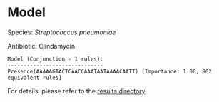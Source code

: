 
# Model

Species: *Streptococcus pneumoniae*

Antibiotic: Clindamycin

```
Model (Conjunction - 1 rules):
------------------------------
Presence(AAAAAGTACTCAACCAAATAATAAAACAATT) [Importance: 1.00, 862 equivalent rules]

```

For details, please refer to the [results directory](../../../../../results/scm_b/streptococcus%20pneumoniae/clindamycin/repeat_3/).

